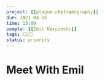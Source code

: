 ```yaml
---
project: [[plague-phylogeography]]
due: 2021-04-16
time: 15:00
people: [[Emil Karpinski]]
tags: ⬜/🧨
status: priority
---
```


# Meet With Emil